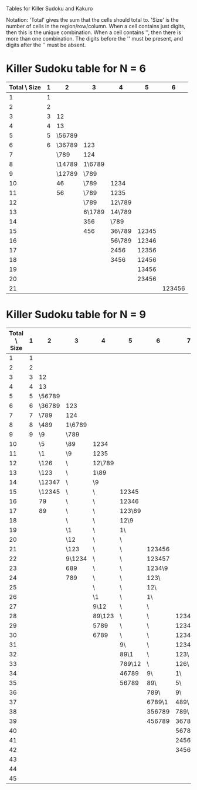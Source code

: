 Tables for Killer Sudoku and Kakuro

Notation: 'Total' gives the sum that the cells should total to.
'Size' is the number of cells in the region/row/column.
When a cell contains just digits, then this is the unique combination.
When a cell contains '\', then there is more than one combination. The digits before the '\' must be present, and digits after the '\' must be absent.

# Killer Sudoku table for N = 6

| Total \ Size | 1 | 2 | 3 | 4 | 5 | 6 |
| --- | --- | --- | --- | --- | --- | --- |
| 1 | 1 |  |  |  |  |  |
| 2 | 2 |  |  |  |  |  |
| 3 | 3 | 12 |  |  |  |  |
| 4 | 4 | 13 |  |  |  |  |
| 5 | 5 | \56789 |  |  |  |  |
| 6 | 6 | \36789 | 123 |  |  |  |
| 7 |  | \789 | 124 |  |  |  |
| 8 |  | \14789 | 1\6789 |  |  |  |
| 9 |  | \12789 | \789 |  |  |  |
| 10 |  | 46 | \789 | 1234 |  |  |
| 11 |  | 56 | \789 | 1235 |  |  |
| 12 |  |  | \789 | 12\789 |  |  |
| 13 |  |  | 6\1789 | 14\789 |  |  |
| 14 |  |  | 356 | \789 |  |  |
| 15 |  |  | 456 | 36\789 | 12345 |  |
| 16 |  |  |  | 56\789 | 12346 |  |
| 17 |  |  |  | 2456 | 12356 |  |
| 18 |  |  |  | 3456 | 12456 |  |
| 19 |  |  |  |  | 13456 |  |
| 20 |  |  |  |  | 23456 |  |
| 21 |  |  |  |  |  | 123456 |

# Killer Sudoku table for N = 9

| Total \ Size | 1 | 2 | 3 | 4 | 5 | 6 | 7 | 8 | 9 |
| --- | --- | --- | --- | --- | --- | --- | --- | --- | --- |
| 1 | 1 |  |  |  |  |  |  |  |  |
| 2 | 2 |  |  |  |  |  |  |  |  |
| 3 | 3 | 12 |  |  |  |  |  |  |  |
| 4 | 4 | 13 |  |  |  |  |  |  |  |
| 5 | 5 | \56789 |  |  |  |  |  |  |  |
| 6 | 6 | \36789 | 123 |  |  |  |  |  |  |
| 7 | 7 | \789 | 124 |  |  |  |  |  |  |
| 8 | 8 | \489 | 1\6789 |  |  |  |  |  |  |
| 9 | 9 | \9 | \789 |  |  |  |  |  |  |
| 10 |  | \5 | \89 | 1234 |  |  |  |  |  |
| 11 |  | \1 | \9 | 1235 |  |  |  |  |  |
| 12 |  | \126 | \ | 12\789 |  |  |  |  |  |
| 13 |  | \123 | \ | 1\89 |  |  |  |  |  |
| 14 |  | \12347 | \ | \9 |  |  |  |  |  |
| 15 |  | \12345 | \ | \ | 12345 |  |  |  |  |
| 16 |  | 79 | \ | \ | 12346 |  |  |  |  |
| 17 |  | 89 | \ | \ | 123\89 |  |  |  |  |
| 18 |  |  | \ | \ | 12\9 |  |  |  |  |
| 19 |  |  | \1 | \ | 1\ |  |  |  |  |
| 20 |  |  | \12 | \ | \ |  |  |  |  |
| 21 |  |  | \123 | \ | \ | 123456 |  |  |  |
| 22 |  |  | 9\1234 | \ | \ | 123457 |  |  |  |
| 23 |  |  | 689 | \ | \ | 1234\9 |  |  |  |
| 24 |  |  | 789 | \ | \ | 123\ |  |  |  |
| 25 |  |  |  | \ | \ | 12\ |  |  |  |
| 26 |  |  |  | \1 | \ | 1\ |  |  |  |
| 27 |  |  |  | 9\12 | \ | \ |  |  |  |
| 28 |  |  |  | 89\123 | \ | \ | 1234567 |  |  |
| 29 |  |  |  | 5789 | \ | \ | 1234568 |  |  |
| 30 |  |  |  | 6789 | \ | \ | 12345\ |  |  |
| 31 |  |  |  |  | 9\ | \ | 12347\ |  |  |
| 32 |  |  |  |  | 89\1 | \ | 123\ |  |  |
| 33 |  |  |  |  | 789\12 | \ | 126\ |  |  |
| 34 |  |  |  |  | 46789 | 9\ | 1\ |  |  |
| 35 |  |  |  |  | 56789 | 89\ | 5\ |  |  |
| 36 |  |  |  |  |  | 789\ | 9\ | 12345678 |  |
| 37 |  |  |  |  |  | 6789\1 | 489\ | 12345679 |  |
| 38 |  |  |  |  |  | 356789 | 789\ | 12345689 |  |
| 39 |  |  |  |  |  | 456789 | 36789\ | 12345789 |  |
| 40 |  |  |  |  |  |  | 56789\ | 12346789 |  |
| 41 |  |  |  |  |  |  | 2456789 | 12356789 |  |
| 42 |  |  |  |  |  |  | 3456789 | 12456789 |  |
| 43 |  |  |  |  |  |  |  | 13456789 |  |
| 44 |  |  |  |  |  |  |  | 23456789 |  |
| 45 |  |  |  |  |  |  |  |  | 123456789 |
